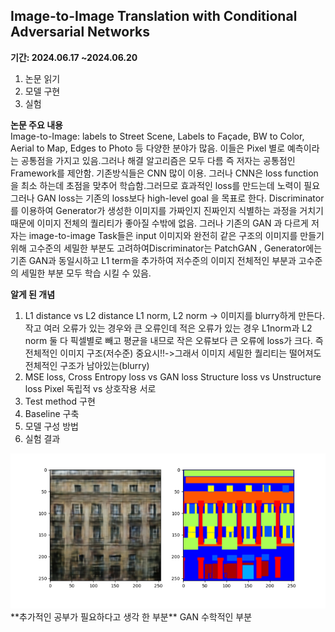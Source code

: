 


## Image-to-Image Translation with Conditional Adversarial Networks
**기간: 2024.06.17 ~2024.06.20**

1.	논문 읽기
2.	모델 구현
3.	실험
   
**논문 주요 내용**  
Image-to-Image: labels to Street Scene, Labels to Façade, BW to Color, Aerial to Map, Edges to Photo 등 다양한 분야가 많음. 이들은 Pixel 별로 예측이라는 공통점을 가지고 있음.그러나 해결 알고리즘은 모두 다름 즉 저자는 공통점인 Framework를 제안함. 기존방식들은 CNN 많이 이용. 그러나 CNN은 loss function을 최소 하는데 초점을 맞추어 학습함.그러므로 효과적인 loss를 만드는데 노력이 필요 그러나 GAN loss는 기존의 loss보다 high-level goal 을 목표로 한다. Discriminator를 이용하여 Generator가 생성한 이미지를 가짜인지 진짜인지 식별하는 과정을 거치기 때문에 이미지 전체의 퀄리티가 좋아질 수밖에 없음. 그러나 기존의 GAN 과 다르게 저자는 image-to-image Task들은 input 이미지와 완전히 같은 구조의 이미지를 만들기 위해 고수준의 세밀한 부분도 고려하여Discriminator는 PatchGAN , Generator에는 기존 GAN과 동일시하고  L1 term을 추가하여 저수준의 이미지 전체적인 부분과 고수준의 세밀한 부분 모두 학습 시킬 수 있음.

**알게 된 개념**  
1.	L1 distance vs L2 distance
L1 norm, L2 norm -> 이미지를 blurry하게 만든다.
작고 여러 오류가 있는 경우와 큰 오류인데 적은 오류가 있는 경우
L1norm과 L2 norm 둘 다 픽셀별로 빼고 평균을 내므로 작은 오류보다 큰 오류에 loss가 크다. 즉 전체적인 이미지 구조(저수준) 중요시!!->그래서 이미지 세밀한 퀄리티는 떨어져도 전체적인 구조가 남아있는(blurry)
2.	MSE loss, Cross Entropy loss vs GAN loss
Structure loss vs Unstructure loss
Pixel 독립적 vs 상호작용 서로
3.	Test method 구현
4.	Baseline 구축
5.	모델 구성 방법
6.	실험 결과
<img src='그림1.png'>
**추가적인 공부가 필요하다고 생각 한 부분**            
 GAN 수학적인 부분


